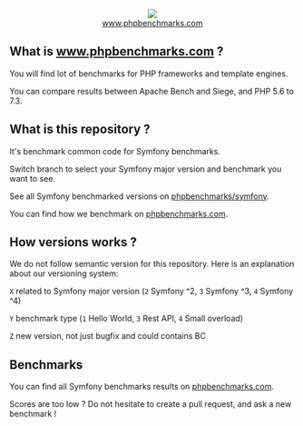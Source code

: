 <p align="center">
  <img src="http://www.phpbenchmarks.com/images/logo_github.png">
  <br>
  <a href="http://www.phpbenchmarks.com" target="_blank">www.phpbenchmarks.com</a>
</p>

## What is www.phpbenchmarks.com ?

You will find lot of benchmarks for PHP frameworks and template engines.

You can compare results between Apache Bench and Siege, and PHP 5.6 to 7.3.

## What is this repository ?

It's benchmark common code for Symfony benchmarks.

Switch branch to select your Symfony major version and benchmark you want to see.

See all Symfony benchmarked versions on [phpbenchmarks/symfony](https://github.com/phpbenchmarks/symfony).

You can find how we benchmark on [phpbenchmarks.com](http://www.phpbenchmarks.com/en/benchmark-protocol.html).

## How versions works ?

We do not follow semantic version for this repository. Here is an explanation about our versioning system:

`X` related to Symfony major version (`2` Symfony ^2, `3` Symfony ^3, `4` Symfony ^4)

`Y` benchmark type (`1` Hello World, `3` Rest API, `4` Small overload)

`Z` new version, not just bugfix and could contains BC

## Benchmarks

You can find all Symfony benchmarks results on [phpbenchmarks.com](http://www.phpbenchmarks.com/en/benchmark/symfony.html).

Scores are too low ? Do not hesitate to create a pull request, and ask a new benchmark !
